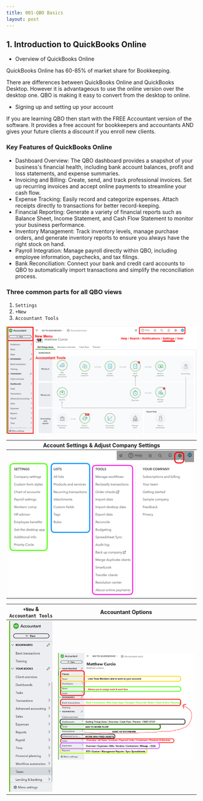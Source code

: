 ```yaml
---
title: 001-QBO Basics
layout: post
---
```



## 1. Introduction to QuickBooks Online

- Overview of QuickBooks Online

QuickBooks Online has 60-85% of market share for Bookkeeping.

There are differences between QuickBooks Online and QuickBooks Desktop. However it is advantageous to use the online version over the desktop one. QBO is making it easy to convert from the desktop to online.

- Signing up and setting up your account

If you are learning QBO then start with the FREE Accountant version of the software. It provides a free account for bookkeepers and accountants AND gives your future clients a discount if you enroll new clients.

### Key Features of QuickBooks Online

- Dashboard Overview: The QBO dashboard provides a snapshot of your business's financial health, including bank account balances, profit and loss statements, and expense summaries.  
- Invoicing and Billing: Create, send, and track professional invoices. Set up recurring invoices and accept online payments to streamline your cash flow.  
- Expense Tracking: Easily record and categorize expenses. Attach receipts directly to transactions for better record-keeping.  
- Financial Reporting: Generate a variety of financial reports such as Balance Sheet, Income Statement, and Cash Flow Statement to monitor your business performance.  
- Inventory Management: Track inventory levels, manage purchase orders, and generate inventory reports to ensure you always have the right stock on hand.  
- Payroll Integration: Manage payroll directly within QBO, including employee information, paychecks, and tax filings.  
- Bank Reconciliation: Connect your bank and credit card accounts to QBO to automatically import transactions and simplify the reconciliation process.  

### Three common parts for all QBO views

1. `Settings`
2. `+New` 
3. `Accountant Tools`

![getting things done](/assets/images/1.getting-things-done.BIG.png)


|Account Settings & Adjust Company Settings|
|:-:|
|![Settings](/assets/images/gear-settings_2024-06-19_09-49-27.png)|


|`+New` & `Accountant Tools`|Accountant Options|
|:--:|:--:|
|![qbo.left.panel](/assets/images/qbo.left.panel.png)|![my-clients](/assets/images/my-clients-page_2024-06-19_10-09-25.png)|

